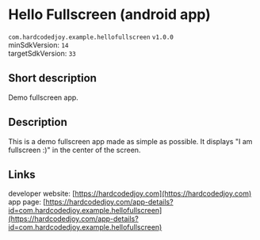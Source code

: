 # Hello Fullscreen (android app)

<code>com.hardcodedjoy.example.hellofullscreen</code> <code>v1.0.0</code><br/>
minSdkVersion: <code>14</code><br/>
targetSdkVersion: <code>33</code><br/>

## Short description

Demo fullscreen app.


## Description

This is a demo fullscreen app made as simple as possible. It displays "I am fullscreen :)" in the center of the screen.


## Links

developer website: [https://hardcodedjoy.com](https://hardcodedjoy.com)<br/>
app page: [https://hardcodedjoy.com/app-details?id=com.hardcodedjoy.example.hellofullscreen](https://hardcodedjoy.com/app-details?id=com.hardcodedjoy.example.hellofullscreen)<br/>
